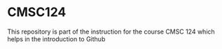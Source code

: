 # CMSC124
This repository is part of the instruction for the course CMSC 124 which helps in the introduction to Github
